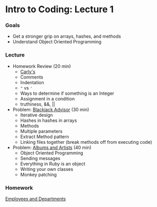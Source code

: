 # Intro to Coding: Lecture 1

### Goals

* Get a stronger grip on arrays, hashes, and methods
* Understand Object Oriented Programming

### Lecture

* Homework Review (20 min)
  * [Carly's](https://gist.github.com/cshedlick/4f03f8eed0c967c9eabeb8ebc615a457)
  * Comments
  * Indentation
  * `"` vs `'`
  * Ways to determine if something is an Integer
  * Assignment in a condition
  * truthiness, &&, ||
* Problem: [Blackjack Advisor](blackjack.md) (30 min)
  * Iterative design
  * Hashes in hashes in arrays
  * Methods
  * Multiple parameters
  * Extract Method pattern
  * Linking files together (break methods off from executing code)
* Problem: [Albums and Artists](albums.md) (40 min)
  * Object Oriented Programming
  * Sending messages
  * Everything in Ruby is an object
  * Writing your own classes
  * Monkey patching

### Homework

[Employees and Departments](homework.md)
